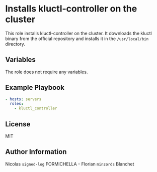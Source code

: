 # Installs kluctl-controller on the cluster

This role installs kluctl-controller on the cluster. It downloads the kluctl binary from the official repository and installs it in the `/usr/local/bin` directory.

## Variables

The role does not require any variables.

## Example Playbook

```yaml
- hosts: servers
  roles:
    - kluctl_controller
```

## License

MIT

## Author Information

Nicolas `signed-log` FORMICHELLA - Florian `minzords` Blanchet
